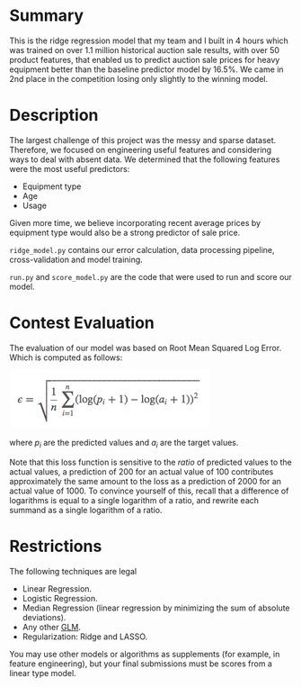 # Summary
This is the ridge regression model that my team and I built in 4 hours which was trained on over 1.1 million historical auction sale results, with over 50 product features, that enabled us to predict auction sale prices for heavy equipment better than the baseline predictor model by 16.5%. We came in 2nd place in the competition losing only slightly to the winning model.

# Description
The largest challenge of this project was the messy and sparse dataset. Therefore, we focused on engineering useful features and considering ways to deal with absent data. We determined that the following features were the most useful predictors:
- Equipment type
- Age
- Usage    

Given more time, we believe incorporating recent average prices by equipment type would also be a strong predictor of sale price.

`ridge_model.py` contains our error calculation, data processing pipeline, cross-validation and model training.

`run.py` and `score_model.py` are the code that were used to run and score our model.

# Contest Evaluation
The evaluation of our model was based on Root Mean Squared Log Error.
Which is computed as follows:

![Root Mean Squared Logarithmic Error](images/rmsle.png)

where *p<sub>i</sub>* are the predicted values and *a<sub>i</sub>* are the
target values.

Note that this loss function is sensitive to the *ratio* of predicted values to
the actual values, a prediction of 200 for an actual value of 100 contributes
approximately the same amount to the loss as a prediction of 2000 for an actual
value of 1000.  To convince yourself of this, recall that a difference of
logarithms is equal to a single logarithm of a ratio, and rewrite each summand
as a single logarithm of a ratio.

# Restrictions
The following techniques are legal

  - Linear Regression.
  - Logistic Regression.
  - Median Regression (linear regression by minimizing the sum of absolute deviations).
  - Any other [GLM](http://statsmodels.sourceforge.net/devel/glm.html).
  - Regularization: Ridge and LASSO.

You may use other models or algorithms as supplements (for example, in feature
engineering), but your final submissions must be scores from a linear type
model.
